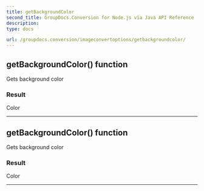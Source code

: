 ```yaml
---
title: getBackgroundColor
second_title: GroupDocs.Conversion for Node.js via Java API Reference
description: 
type: docs

url: /groupdocs.conversion/imageconvertoptions/getbackgroundcolor/
---
```


## getBackgroundColor()  function
Gets background color

### Result
Color


---


## getBackgroundColor()  function
Gets background color

### Result
Color


---


